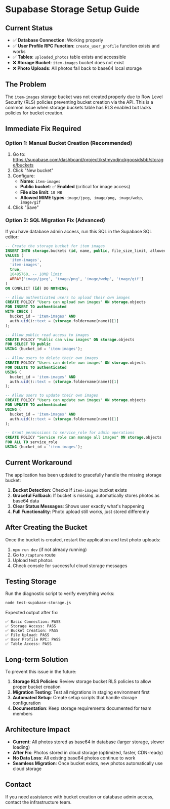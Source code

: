 # Supabase Storage Setup Guide

## Current Status
- ✅ **Database Connection**: Working properly
- ✅ **User Profile RPC Function**: `create_user_profile` function exists and works
- ✅ **Tables**: `uploaded_photos` table exists and accessible  
- ❌ **Storage Bucket**: `item-images` bucket does not exist
- ❌ **Photo Uploads**: All photos fall back to base64 local storage

## The Problem
The `item-images` storage bucket was not created properly due to Row Level Security (RLS) policies preventing bucket creation via the API. This is a common issue when storage.buckets table has RLS enabled but lacks policies for bucket creation.

## Immediate Fix Required

### Option 1: Manual Bucket Creation (Recommended)
1. Go to: https://supabase.com/dashboard/project/kstmyodjnckgoosidsbb/storage/buckets
2. Click "New bucket"
3. Configure:
   - **Name**: `item-images`
   - **Public bucket**: ✅ **Enabled** (critical for image access)
   - **File size limit**: `10 MB`
   - **Allowed MIME types**: `image/jpeg, image/png, image/webp, image/gif`
4. Click "Save"

### Option 2: SQL Migration Fix (Advanced)
If you have database admin access, run this SQL in the Supabase SQL editor:

```sql
-- Create the storage bucket for item images
INSERT INTO storage.buckets (id, name, public, file_size_limit, allowed_mime_types)
VALUES (
  'item-images',
  'item-images', 
  true,
  10485760, -- 10MB limit
  ARRAY['image/jpeg', 'image/png', 'image/webp', 'image/gif']
)
ON CONFLICT (id) DO NOTHING;

-- Allow authenticated users to upload their own images
CREATE POLICY "Users can upload own images" ON storage.objects
FOR INSERT TO authenticated
WITH CHECK (
  bucket_id = 'item-images' AND 
  auth.uid()::text = (storage.foldername(name))[1]
);

-- Allow public read access to images
CREATE POLICY "Public can view images" ON storage.objects
FOR SELECT TO public
USING (bucket_id = 'item-images');

-- Allow users to delete their own images
CREATE POLICY "Users can delete own images" ON storage.objects
FOR DELETE TO authenticated
USING (
  bucket_id = 'item-images' AND 
  auth.uid()::text = (storage.foldername(name))[1]
);

-- Allow users to update their own images
CREATE POLICY "Users can update own images" ON storage.objects
FOR UPDATE TO authenticated
USING (
  bucket_id = 'item-images' AND 
  auth.uid()::text = (storage.foldername(name))[1]
);

-- Grant permissions to service_role for admin operations
CREATE POLICY "Service role can manage all images" ON storage.objects
FOR ALL TO service_role
USING (bucket_id = 'item-images');
```

## Current Workaround
The application has been updated to gracefully handle the missing storage bucket:

1. **Bucket Detection**: Checks if `item-images` bucket exists
2. **Graceful Fallback**: If bucket is missing, automatically stores photos as base64 data
3. **Clear Status Messages**: Shows user exactly what's happening
4. **Full Functionality**: Photo upload still works, just stored differently

## After Creating the Bucket
Once the bucket is created, restart the application and test photo uploads:

1. `npm run dev` (if not already running)
2. Go to `/capture` route
3. Upload test photos
4. Check console for successful cloud storage messages

## Testing Storage
Run the diagnostic script to verify everything works:
```bash
node test-supabase-storage.js
```

Expected output after fix:
```
✅ Basic Connection: PASS
✅ Storage Access: PASS  
✅ Bucket Creation: PASS
✅ File Upload: PASS
✅ User Profile RPC: PASS
✅ Table Access: PASS
```

## Long-term Solution
To prevent this issue in the future:

1. **Storage RLS Policies**: Review storage bucket RLS policies to allow proper bucket creation
2. **Migration Testing**: Test all migrations in staging environment first
3. **Automated Setup**: Create setup scripts that handle storage configuration
4. **Documentation**: Keep storage requirements documented for team members

## Architecture Impact
- **Current**: All photos stored as base64 in database (larger storage, slower loading)
- **After Fix**: Photos stored in cloud storage (optimized, faster, CDN-ready)
- **No Data Loss**: All existing base64 photos continue to work
- **Seamless Migration**: Once bucket exists, new photos automatically use cloud storage

## Contact
If you need assistance with bucket creation or database admin access, contact the infrastructure team.